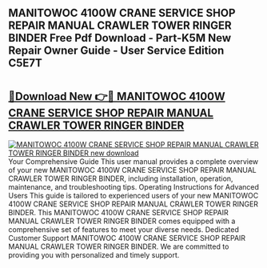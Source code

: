 ## MANITOWOC 4100W CRANE SERVICE SHOP REPAIR MANUAL CRAWLER TOWER RINGER BINDER Free Pdf Download - Part-K5M New Repair Owner Guide - User Service Edition C5E7T

# <h2><a href="http://bc92715.oget.top/?id=MANITOWOC+4100W+CRANE+SERVICE+SHOP+REPAIR+MANUAL+CRAWLER+TOWER+RINGER+BINDER">🔗Download New 👉🔴 MANITOWOC 4100W CRANE SERVICE SHOP REPAIR MANUAL CRAWLER TOWER RINGER BINDER</a></h2>

[![MANITOWOC 4100W CRANE SERVICE SHOP REPAIR MANUAL CRAWLER TOWER RINGER BINDER new download](https://i.imgur.com/5g1atiW.png)](http://bc92715.oget.top/?id=MANITOWOC+4100W+CRANE+SERVICE+SHOP+REPAIR+MANUAL+CRAWLER+TOWER+RINGER+BINDER)
Your Comprehensive Guide This user manual provides a complete overview of your new MANITOWOC 4100W CRANE SERVICE SHOP REPAIR MANUAL CRAWLER TOWER RINGER BINDER, including installation, operation, maintenance, and troubleshooting tips. Operating Instructions for Advanced Users This guide is tailored to experienced users of your new MANITOWOC 4100W CRANE SERVICE SHOP REPAIR MANUAL CRAWLER TOWER RINGER BINDER. This MANITOWOC 4100W CRANE SERVICE SHOP REPAIR MANUAL CRAWLER TOWER RINGER BINDER comes equipped with a comprehensive set of features to meet your diverse needs. Dedicated Customer Support MANITOWOC 4100W CRANE SERVICE SHOP REPAIR MANUAL CRAWLER TOWER RINGER BINDER. We are committed to providing you with personalized and timely support.
